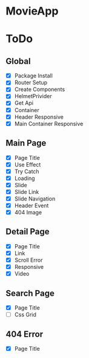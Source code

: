 # MovieApp

# ToDo

## Global

- [x] Package Install
- [x] Router Setup
- [x] Create Components
- [x] HelmetPrivider
- [x] Get Api
- [x] Container
- [x] Header Responsive
- [x] Main Container Responsive

## Main Page

- [x] Page Title
- [x] Use Effect
- [x] Try Catch
- [x] Loading
- [x] Slide
- [x] Slide Link
- [x] Slide Navigation
- [x] Header Event
- [x] 404 Image

## Detail Page

- [x] Page Title
- [x] Link
- [x] Scroll Error
- [x] Responsive
- [x] Video

## Search Page

- [x] Page Title
- [ ] Css Grid

## 404 Error

- [x] Page Title
